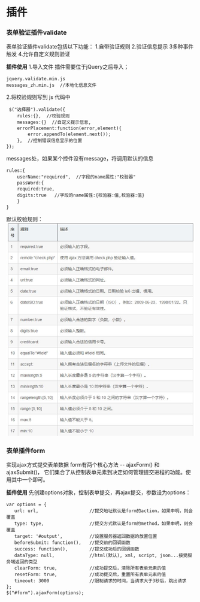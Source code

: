 插件
===================

###  表单验证插件validate

表单验证插件validate包括以下功能：
1.自带验证规则
2.验证信息提示
3多种事件触发
4.允许自定义规则验证

**插件使用**
1.导入文件
插件需要位于jQuery之后导入；

    jquery.validate.min.js
    messages_zh.min.js  //本地化信息文件

2.将校验规则写到 js 代码中

     $("选择器").validate({
        rules:{},  //校验规则
        messages:{}  //自定义提示信息,
        errorPlacement:function(error,element){
            error.appendTo(element.next());
        },  //控制错误信息显示的位置
    });
messages处，如果某个控件没有message，将调用默认的信息

    rules:{
		userName:"required",  //字段的name属性:"校验器"
		passWord:{
		required:true,
		digits:true   //字段的name属性:{校验器:值,校验器:值}
		}
	}
默认校验规则：
![](./相关文件/16.1.JPG)






###  表单插件form
实现ajax方式提交表单数据
form有两个核心方法 -- ajaxForm() 和 ajaxSubmit()， 它们集合了从控制表单元素到决定如何管理提交进程的功能。使用其中一个即可。

**插件使用**
先创建options对象，控制表单提交，再ajax提交，参数设为options：
 
    var options = {  
       url: url,                   //提交地址默认是form的action，如果申明，则会覆盖  
       type: type,                 //提交方式默认是form的method，如果申明，则会覆盖
       target: '#output',          //设置服务器返回数据的放置位置      
       beforeSubmit: function(),   //提交前的回调函数  
       success: function(),        //提交成功后的回调函数  
       dataType: null,             //html(默认), xml, script, json...接受服务端返回的类型  
       clearForm: true,            //成功提交后，清除所有表单元素的值  
       resetForm: true,            //成功提交后，重置所有表单元素的值  
       timeout: 3000               //限制请求的时间，当请求大于3秒后，跳出请求  
    }; 
    $("#form").ajaxForm(options);
